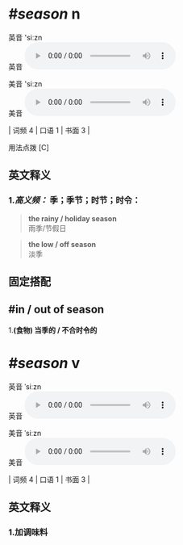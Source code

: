 # ***\#season*** n
英音 'siːzn  
英音
<audio src="./media/season-B.aac" controls="controls"></audio>

美音 'siːzn  
美音
<audio src="./media/season.aac" controls="controls"></audio>



| 词频 4 | 口语 1 | 书面 3 |  

用法点拨  [C]

英文释义
---
### 1.*高义频：* **季；季节；时节；时令：**  

 > **the rainy / holiday season**   
 > 雨季/节假日    

 > **the low / off season**   
 > 淡季    


固定搭配
---
## \#in / out of season 
1.**(食物) 当季的 / 不合时令的**  


# ***\#season*** v
英音 ˈsiːzn  
英音
<audio src="./media/season-B.aac" controls="controls"></audio>

美音 ˈsiːzn  
美音
<audio src="./media/season.aac" controls="controls"></audio>



| 词频 4 | 口语 1 | 书面 3 |  

英文释义
---
### 1.**加调味料**  



